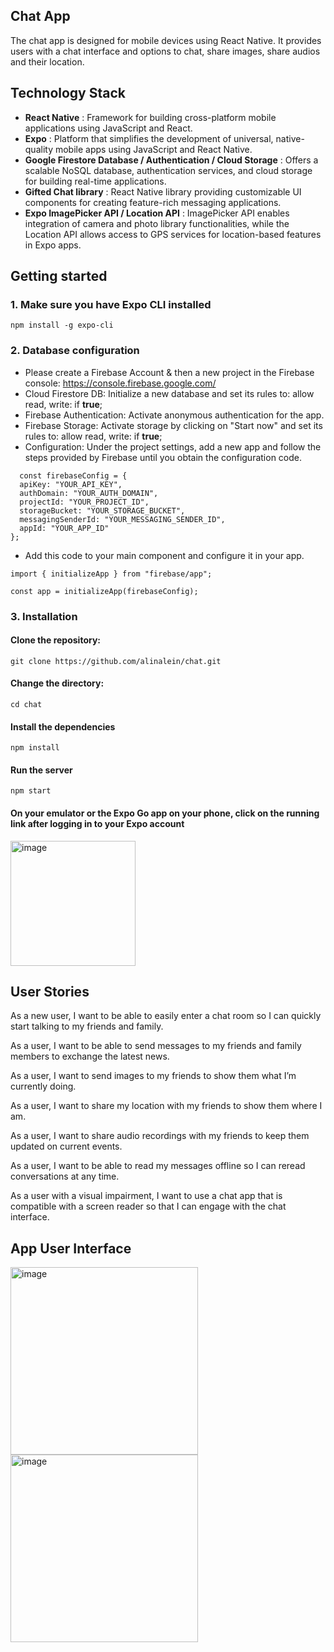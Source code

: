 ## Chat App
The chat app is designed for mobile devices using React Native. It provides users with a chat interface and options to chat, share images, share audios and their location.

## Technology Stack 
- **React Native** : Framework for building cross-platform mobile applications using JavaScript and React.
- **Expo** :  Platform that simplifies the development of universal, native-quality mobile apps using JavaScript and React Native.
- **Google Firestore Database / Authentication / Cloud Storage** :  Offers a scalable NoSQL database, authentication services, and cloud storage for building real-time applications.
- **Gifted Chat library** :  React Native library providing customizable UI components for creating feature-rich messaging applications.
- **Expo ImagePicker API / Location API** : ImagePicker API enables integration of camera and photo library functionalities, while the Location API allows access to GPS services for location-based features in Expo apps.
  
## Getting started 
### 1. Make sure you have Expo CLI installed 

```
npm install -g expo-cli
```

### 2. Database configuration
- Please create a Firebase Account & then a new project in the Firebase console: https://console.firebase.google.com/
- Cloud Firestore DB: Initialize a new database and set its rules to:  allow read, write: if **true**;
- Firebase Authentication: Activate anonymous authentication for the app.
- Firebase Storage: Activate storage by clicking on "Start now" and set its rules to:  allow read, write: if **true**;
- Configuration: Under the project settings, add a new app and follow the steps provided by Firebase until you obtain the configuration code.
```
  const firebaseConfig = {
  apiKey: "YOUR_API_KEY",
  authDomain: "YOUR_AUTH_DOMAIN",
  projectId: "YOUR_PROJECT_ID",
  storageBucket: "YOUR_STORAGE_BUCKET",
  messagingSenderId: "YOUR_MESSAGING_SENDER_ID",
  appId: "YOUR_APP_ID"
};
```
- Add this code to your main component and configure it in your app.
```
import { initializeApp } from "firebase/app";

const app = initializeApp(firebaseConfig);
```

### 3. Installation 
#### Clone the repository:

```
git clone https://github.com/alinalein/chat.git
```

#### Change the directory:

```
cd chat
```

#### Install the dependencies

```
npm install
```

#### Run the server

```
npm start
```

#### On your emulator or the Expo Go app on your phone, click on the running link after logging in to your Expo account

<img width="200" alt="image" src="https://github.com/alinalein/chat/assets/111589183/39ff7a54-eca7-4e8e-b308-330979264c84">

## User Stories
As a new user, I want to be able to easily enter a chat room so I can quickly start talking to my friends and family.

As a user, I want to be able to send messages to my friends and family members to exchange the latest news.

As a user, I want to send images to my friends to show them what I’m currently doing.

As a user, I want to share my location with my friends to show them where I am.

As a user, I want to share audio recordings with my friends to keep them updated on current events.

As a user, I want to be able to read my messages offline so I can reread conversations at any time.

As a user with a visual impairment, I want to use a chat app that is compatible with a screen reader so that I can engage with the chat interface.

## App User Interface
<img width="300" alt="image" src="https://github.com/alinalein/chat/assets/111589183/cb26b63e-0cb1-428c-a334-2ac4efd0a697">
<img width="300" alt="image" src="https://github.com/alinalein/chat/assets/111589183/eb7a7cf3-4819-49a2-bfc8-2ed3aabbc616">



